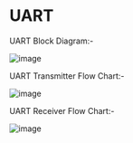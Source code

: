 # UART
UART Block Diagram:-

![image](https://github.com/user-attachments/assets/bc9cf46d-f923-4dc0-94db-7d283e2fa81c)


UART Transmitter Flow Chart:-

![image](https://github.com/user-attachments/assets/36cdfc52-16ff-463d-9b25-8277da109a26)


UART Receiver Flow Chart:-

![image](https://github.com/user-attachments/assets/7100d28d-9d73-4bfb-bedc-f5682923e142)
